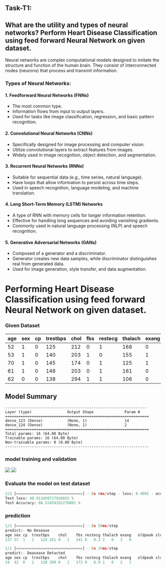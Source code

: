 ## Task-T1: 
  ## What are the utility and types of neural networks? Perform Heart Disease Classification using feed forward Neural Network on given dataset.
   Neural networks are complex computational models designed to imitate the structure and function of the human brain. They consist of interconnected nodes (neurons) that process and transmit information.
  ### Types of Neural Networks:

#### 1. Feedforward Neural Networks (FNNs)
- The most common type.
- Information flows from input to output layers.
- Used for tasks like image classification, regression, and basic pattern recognition.

#### 2. Convolutional Neural Networks (CNNs)
- Specifically designed for image processing and computer vision.
- Utilize convolutional layers to extract features from images.
- Widely used in image recognition, object detection, and segmentation.

#### 3. Recurrent Neural Networks (RNNs)
- Suitable for sequential data (e.g., time series, natural language).
- Have loops that allow information to persist across time steps.
- Used in speech recognition, language modeling, and machine translation.

#### 4. Long Short-Term Memory (LSTM) Networks
- A type of RNN with memory cells for longer information retention.
- Effective for handling long sequences and avoiding vanishing gradients.
- Commonly used in natural language processing (NLP) and speech recognition.

#### 5. Generative Adversarial Networks (GANs)
- Composed of a generator and a discriminator.
- Generator creates new data samples, while discriminator distinguishes real from generated data.
- Used for image generation, style transfer, and data augmentation.
# Performing Heart Disease Classification using feed forward Neural Network on given dataset.
### Given Dataset
| age | sex | cp | trestbps | chol | fbs | restecg | thalach | exang | oldpeak | slope | ca | thal | target |
|-----|-----|----|----------|------|-----|---------|---------|-------|---------|-------|----|------|--------|
| 52  | 1   | 0  | 125      | 212  | 0   | 1       | 168     | 0     | 1.0     | 2     | 2  | 3    | 0      |
| 53  | 1   | 0  | 140      | 203  | 1   | 0       | 155     | 1     | 3.1     | 0     | 0  | 3    | 0      |
| 70  | 1   | 0  | 145      | 174  | 0   | 1       | 125     | 1     | 2.6     | 0     | 0  | 3    | 0      |
| 61  | 1   | 0  | 148      | 203  | 0   | 1       | 161     | 0     | 0.0     | 2     | 1  | 3    | 0      |
| 62  | 0   | 0  | 138      | 294  | 1   | 1       | 106     | 0     | 1.9     | 1     | 3  | 2    | 0      |

## Model Summary

```
----------------------------------------------------------------
Layer (type)                Output Shape              Param #   
=================================================================
dense_123 (Dense)           (None, 1)                 14        
dense_124 (Dense)           (None, 1)                 2         
=================================================================
Total params: 16 (64.00 Byte)
Trainable params: 16 (64.00 Byte)
Non-trainable params: 0 (0.00 Byte)
-----------------------------------------------------------------
```
### model training and validation
<img src = "https://github.com/user-attachments/assets/b4166c1d-fdfe-4634-9b93-5e532b69d2c2">
<img src = "https://github.com/user-attachments/assets/0c127204-46c4-4a14-afc3-4feb2afa6f88">

### Evaluate the model on test dataset
```python
2/2 [==============================] - 0s 6ms/step - loss: 0.4091 - acc: 0.8852
Test loss: 40.913450717926025 %
Test Accuracy: 88.52459192276001 %
```
### prediction
```python
1/1 [==============================] - 0s 50ms/step
predict:- No Desease
age	sex	cp	trestbps	chol	fbs	restecg	thalach	exang	oldpeak	slope	ca	thal	target
237	57	1	1	124	261	0	1	141	0	0.3	2	0	3	0

1/1 [==============================] - 0s 26ms/step
predict:- Deasease Detacted
age	sex	cp	trestbps	chol	fbs	restecg	thalach	exang	oldpeak	slope	ca	thal	target
24	42	0	2	120	209	0	1	173	0	0.0	1	0	2	1
```
